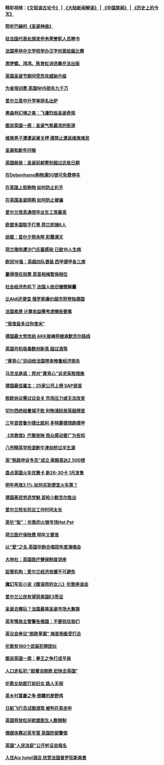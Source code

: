 #### 精彩视频：[《文昭谈古论今》](https://github.com/gfw-breaker/wenzhao/blob/master/README.md?t=12160331) | [《大陆新闻解读》](https://github.com/gfw-breaker/ntdtv-comedy/blob/master/README.md?t=12160331) | [《中国禁闻》](https://github.com/gfw-breaker/ntdtv-news/blob/master/README.md?t=12160331) | [《历史上的今天》](https://github.com/gfw-breaker/today-in-history/blob/master/README.md?t=12160331) 

#### [聆听巴赫的《圣诞神曲》](../pages/nsc974/n10910868.md?t=12160331) 

#### [驻法国代表处颁发侨务荣誉职人员聘书](../pages/nsc974/n10912829.md?t=12160331) 

#### [法国亭林中文学校举办汉字创意绘画比赛](../pages/nsc974/n10912809.md?t=12160331) 

#### [周梦蝶、鸿鸿、陈育虹诗选集在法出版](../pages/nsc974/n10912778.md?t=12160331) 

#### [英国圣诞节期间受恐攻威胁升级](../pages/nsc974/n10911486.md?t=12160331) 

#### [为省培训费  英国NHS损失九千万](../pages/nsc974/n10911478.md?t=12160331) 

#### [爱尔兰高中升学率排名出炉](../pages/nsc974/n10910761.md?t=12160331) 

#### [黑森林幻境之美：飞瀑烈焰圣诞奇观](../pages/nsc974/n10909442.md?t=12160331) 

#### [图说英国一周：圣诞气氛最浓的街道](../pages/nsc974/n10909173.md?t=12160331) 

#### [维族男子遭遣返被关押 德禁止遣返维族难民](../pages/nsc974/n10908943.md?t=12160331) 

#### [圣诞和新年问候](../pages/nsc974/n10909160.md?t=12160331) 

#### [英国邮局：圣诞前邮寄别超过这些日期](../pages/nsc974/n10909151.md?t=12160331) 

#### [在Debenhams购物满50镑可免费停车](../pages/nsc974/n10909136.md?t=12160331) 

#### [在英国上街购物 如何防止扒手](../pages/nsc974/n10909106.md?t=12160331) 

#### [在英国圣诞网购 如何防止被骗](../pages/nsc974/n10909085.md?t=12160331) 

#### [爱尔兰信息通信毕业生工资最高](../pages/nsc974/n10908531.md?t=12160331) 

#### [欧盟多国联手打黑 荷兰抓捕6人](../pages/nsc974/n10908389.md?t=12160331) 

#### [组图：首尔夕照余晖 彩霞满天](../pages/nsc974/n10908293.md?t=12160331) 

#### [荷兰猪肉遭沙门氏菌感染 已致19人生病](../pages/nsc974/n10908299.md?t=12160331) 

#### [欧冠16强：英超四队晋级 西甲德甲各三席](../pages/nsc974/n10907296.md?t=12160331) 

#### [赢得信任投票 英首相梅暂保相位](../pages/nsc974/n10907229.md?t=12160331) 

#### [社会经济危机下 法国人依旧慷慨解囊](../pages/nsc974/n10906090.md?t=12160331) 

#### [比Aldi还便宜 俄罗斯廉价超市将登陆德国](../pages/nsc974/n10905994.md?t=12160331) 

#### [法国卖房 计算收益需考虑哪些要素](../pages/nsc974/n10906125.md?t=12160331) 

#### [“我食盐多过你食米”](../pages/nsc974/n10905976.md?t=12160331) 

#### [德国最大党改组 AKK接棒将继承默克尔路线](../pages/nsc974/n10904680.md?t=12160331) 

#### [英国司机吸毒数创新高 超过酒驾](../pages/nsc974/n10904490.md?t=12160331) 

#### [“黄背心”运动给法国带来惨重经济损失](../pages/nsc974/n10904100.md?t=12160331) 

#### [马克龙承诺：将对“黄背心”诉求采取措施](../pages/nsc974/n10904057.md?t=12160331) 

#### [德国最佳雇主：25家公司上榜 SAP居首](../pages/nsc974/n10903789.md?t=12160331) 

#### [脱欧协议需过议会关 市场压力或无法改变](../pages/nsc974/n10901979.md?t=12160331) 

#### [切尔西终结曼城不败 利物浦跃居英超榜首](../pages/nsc974/n10900582.md?t=12160331) 

#### [三年首尝鲁尔德比胜利 多特蒙德领跑德甲](../pages/nsc974/n10900592.md?t=12160331) 

#### [《求救信》巴黎放映 观众感动要广为告知](../pages/nsc974/n10900019.md?t=12160331) 

#### [八所精英学校垄断牛津剑桥过半生源](../pages/nsc974/n10899861.md?t=12160331) 

#### [英“铁路申诉专员”成立 索赔高达2,500镑](../pages/nsc974/n10899001.md?t=12160331) 

#### [盘点英国火车优惠卡 新26-30卡 1月发售](../pages/nsc974/n10898992.md?t=12160331) 

#### [明年再涨3.1%   如何买到便宜火车票？](../pages/nsc974/n10898985.md?t=12160331) 

#### [德国基民党选党魁 首轮小默克尔胜出](../pages/nsc974/n10897678.md?t=12160331) 

#### [爱尔兰校长抗议工作时间太长](../pages/nsc974/n10897164.md?t=12160331) 

#### [英伦“饭”：伦敦的火锅专场Hot Pot](../pages/nsc974/n10897146.md?t=12160331) 

#### [荷兰医疗保险费 明年又要涨](../pages/nsc974/n10897113.md?t=12160331) 

#### [以“爱”之名 英国华韵合唱团年度演唱会](../pages/nsc974/n10897132.md?t=12160331) 

#### [大地社：英国医疗健保制度讲座](../pages/nsc974/n10897109.md?t=12160331) 

#### [监管机构：爱尔兰经济放缓不可避免](../pages/nsc974/n10897047.md?t=12160331) 

#### [魔幻写实小说《腹语师的女儿》伦敦座谈会](../pages/nsc974/n10897070.md?t=12160331) 

#### [爱尔兰公民有望获美国E3签证](../pages/nsc974/n10896956.md?t=12160331) 

#### [圣诞去哪玩？法国最美圣诞市场大集锦](../pages/nsc974/n10895365.md?t=12160331) 

#### [英军情局主管警告俄国：不要低估我们](../pages/nsc974/n10895238.md?t=12160331) 

#### [英议会审议“脱欧草案” 梅首相备受打击](../pages/nsc974/n10895260.md?t=12160331) 

#### [伦敦有180个武装犯罪团伙](../pages/nsc974/n10895487.md?t=12160331) 

#### [图说英国一周：拳王之争打成平局](../pages/nsc974/n10895330.md?t=12160331) 

#### [人口走私犯:“趁著没脱欧 赶快去英国”](../pages/nsc974/n10895316.md?t=12160331) 

#### [伦敦女劫匪打劫妇女 路人无视](../pages/nsc974/n10895309.md?t=12160331) 

#### [英乡村富豪之争  倒霉的是野鸡](../pages/nsc974/n10895305.md?t=12160331) 

#### [日航飞行员试图酒驾  被判在英坐牢](../pages/nsc974/n10895291.md?t=12160331) 

#### [英国将放松非欧盟医生人数限制](../pages/nsc974/n10895286.md?t=12160331) 

#### [俄媒体靠近英军营 英国防部警惕](../pages/nsc974/n10895265.md?t=12160331) 

#### [英国“人民法庭”公开听证会报名](../pages/nsc974/n10895219.md?t=12160331) 

#### [入住Aix hotel酒店 欣赏法国普罗旺斯美景](../pages/nsc974/n10894800.md?t=12160331) 

